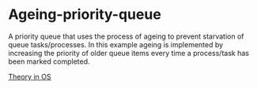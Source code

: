 # Ageing-priority-queue

A priority queue that uses the process of ageing to prevent starvation of queue tasks/processes.
In this example ageing is implemented by increasing the priority of older queue items every time a process/task has been marked completed.

[Theory in OS](https://www.geeksforgeeks.org/starvation-aging-operating-systems/)
